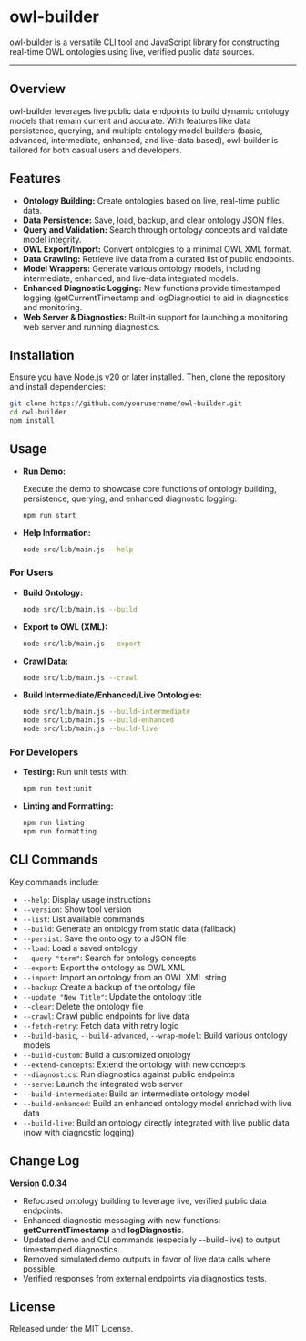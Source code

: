 # owl-builder

owl-builder is a versatile CLI tool and JavaScript library for constructing real-time OWL ontologies using live, verified public data sources.

---

## Overview

owl-builder leverages live public data endpoints to build dynamic ontology models that remain current and accurate. With features like data persistence, querying, and multiple ontology model builders (basic, advanced, intermediate, enhanced, and live-data based), owl-builder is tailored for both casual users and developers.

## Features

- **Ontology Building:** Create ontologies based on live, real-time public data.
- **Data Persistence:** Save, load, backup, and clear ontology JSON files.
- **Query and Validation:** Search through ontology concepts and validate model integrity.
- **OWL Export/Import:** Convert ontologies to a minimal OWL XML format.
- **Data Crawling:** Retrieve live data from a curated list of public endpoints.
- **Model Wrappers:** Generate various ontology models, including intermediate, enhanced, and live-data integrated models.
- **Enhanced Diagnostic Logging:** New functions provide timestamped logging (getCurrentTimestamp and logDiagnostic) to aid in diagnostics and monitoring.
- **Web Server & Diagnostics:** Built-in support for launching a monitoring web server and running diagnostics.

## Installation

Ensure you have Node.js v20 or later installed. Then, clone the repository and install dependencies:

```bash
git clone https://github.com/yourusername/owl-builder.git
cd owl-builder
npm install
```

## Usage

- **Run Demo:**

  Execute the demo to showcase core functions of ontology building, persistence, querying, and enhanced diagnostic logging:
  
  ```bash
  npm run start
  ```

- **Help Information:**

  ```bash
  node src/lib/main.js --help
  ```

### For Users

- **Build Ontology:**
  ```bash
  node src/lib/main.js --build
  ```

- **Export to OWL (XML):**
  ```bash
  node src/lib/main.js --export
  ```

- **Crawl Data:**
  ```bash
  node src/lib/main.js --crawl
  ```

- **Build Intermediate/Enhanced/Live Ontologies:**
  ```bash
  node src/lib/main.js --build-intermediate
  node src/lib/main.js --build-enhanced
  node src/lib/main.js --build-live
  ```

### For Developers

- **Testing:** Run unit tests with:

  ```bash
  npm run test:unit
  ```

- **Linting and Formatting:**

  ```bash
  npm run linting
  npm run formatting
  ```

## CLI Commands

Key commands include:

- `--help`: Display usage instructions
- `--version`: Show tool version
- `--list`: List available commands
- `--build`: Generate an ontology from static data (fallback)
- `--persist`: Save the ontology to a JSON file
- `--load`: Load a saved ontology
- `--query "term"`: Search for ontology concepts
- `--export`: Export the ontology as OWL XML
- `--import`: Import an ontology from an OWL XML string
- `--backup`: Create a backup of the ontology file
- `--update "New Title"`: Update the ontology title
- `--clear`: Delete the ontology file
- `--crawl`: Crawl public endpoints for live data
- `--fetch-retry`: Fetch data with retry logic
- `--build-basic`, `--build-advanced`, `--wrap-model`: Build various ontology models
- `--build-custom`: Build a customized ontology
- `--extend-concepts`: Extend the ontology with new concepts
- `--diagnostics`: Run diagnostics against public endpoints
- `--serve`: Launch the integrated web server
- `--build-intermediate`: Build an intermediate ontology model
- `--build-enhanced`: Build an enhanced ontology model enriched with live data
- `--build-live`: Build an ontology directly integrated with live public data (now with diagnostic logging)

## Change Log

**Version 0.0.34**
- Refocused ontology building to leverage live, verified public data endpoints.
- Enhanced diagnostic messaging with new functions: **getCurrentTimestamp** and **logDiagnostic**.
- Updated demo and CLI commands (especially --build-live) to output timestamped diagnostics.
- Removed simulated demo outputs in favor of live data calls where possible.
- Verified responses from external endpoints via diagnostics tests.

## License

Released under the MIT License.
